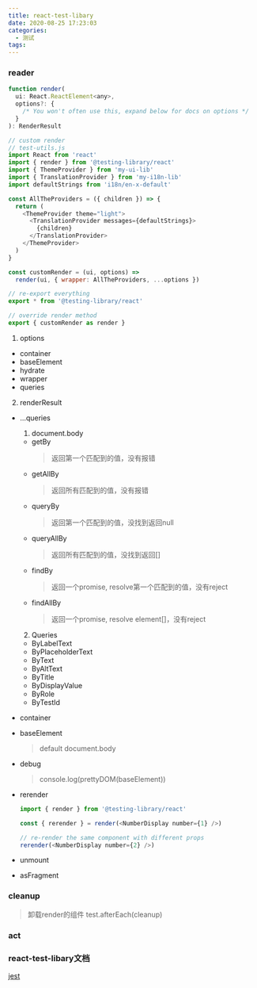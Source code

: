 ```yaml
---
title: react-test-libary
date: 2020-08-25 17:23:03
categories: 
  - 测试
tags:
---
```


### reader
```javascript
function render(
  ui: React.ReactElement<any>,
  options?: {
    /* You won't often use this, expand below for docs on options */
  }
): RenderResult

// custom render
// test-utils.js
import React from 'react'
import { render } from '@testing-library/react'
import { ThemeProvider } from 'my-ui-lib'
import { TranslationProvider } from 'my-i18n-lib'
import defaultStrings from 'i18n/en-x-default'

const AllTheProviders = ({ children }) => {
  return (
    <ThemeProvider theme="light">
      <TranslationProvider messages={defaultStrings}>
        {children}
      </TranslationProvider>
    </ThemeProvider>
  )
}

const customRender = (ui, options) =>
  render(ui, { wrapper: AllTheProviders, ...options })

// re-export everything
export * from '@testing-library/react'

// override render method
export { customRender as render }
```
1. options
  - container
  - baseElement
  - hydrate
  - wrapper
  - queries

2. renderResult
  - ...queries
    1. document.body
      - getBy
        > 返回第一个匹配到的值，没有报错
      - getAllBy
        > 返回所有匹配到的值，没有报错
      - queryBy
        > 返回第一个匹配到的值，没找到返回null
      - queryAllBy
        > 返回所有匹配到的值，没找到返回[]
      - findBy
        > 返回一个promise, resolve第一个匹配到的值，没有reject
      - findAllBy
        > 返回一个promise, resolve element[]，没有reject
    2. Queries
      - ByLabelText
      - ByPlaceholderText
      - ByText
      - ByAltText
      - ByTitle
      - ByDisplayValue
      - ByRole
      - ByTestId

  - container  
  - baseElement
    > default document.body
  - debug
    > console.log(prettyDOM(baseElement))
  - rerender
    ```javascript
    import { render } from '@testing-library/react'

    const { rerender } = render(<NumberDisplay number={1} />)

    // re-render the same component with different props
    rerender(<NumberDisplay number={2} />)
    ```
  - unmount
  - asFragment

### cleanup
  > 卸载render的组件
  > test.afterEach(cleanup)

### act

### react-test-libary文档
[jest](https://testing-library.com/docs/intro)
